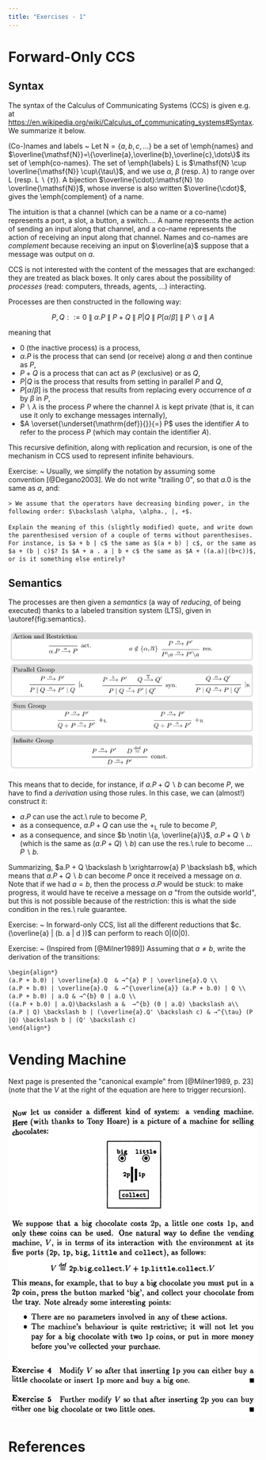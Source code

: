 ```yaml
---
title: "Exercises - 1"
---
```


# Forward-Only CCS

## Syntax

The syntax of the Calculus of Communicating Systems (CCS) is given e.g. at <https://en.wikipedia.org/wiki/Calculus_of_communicating_systems#Syntax>.
We summarize it below.

(Co-)names and labels
~ 
    Let $\mathsf{N}=\{a,b,c,\dots\}$ be a set of \emph{names} and $\overline{\mathsf{N}}=\{\overline{a},\overline{b},\overline{c},\dots\}$ its set of \emph{co-names}.
	The set of \emph{labels} $\mathsf{L}$ is $\mathsf{N} \cup \overline{\mathsf{N}} \cup\{\tau\}$, and we use $\alpha$, $\beta$ (resp.  $\lambda$) to range over $\mathsf{L}$ (resp.  $\mathsf{L} \backslash \{\tau\}$).
	A bijection $\overline{\cdot}:\mathsf{N} \to \overline{\mathsf{N}}$, whose inverse is also written $\overline{\cdot}$, 
	gives the \emph{complement} of a name.
	
The intuition is that a channel (which can be a name or a co-name) represents a port, a slot, a button, a switch….
A name represents the action of sending an input along that channel, and a co-name represents the action of receiving an input along that channel.
Names and co-names are *complement* because receiving an input on $\overline{a}$ suppose that a message was output on $a$.

CCS is not interested with the content of the messages that are exchanged: they are treated as black boxes.
It only cares about the possibility of *processes* (read: computers, threads, agents, …) interacting.

Processes are then constructed in the following way:

$$P, Q ::= 0 ~\|~ \alpha.P ~\|~ P + Q ~\|~ P | Q ~\|~ P[\alpha/\beta] ~\|~ P \backslash \alpha ~\|~ A$$

meaning that

- $0$ (the inactive process) is a process,
- $\alpha.P$ is the process that can send (or receive) along $\alpha$ and then continue as $P$,
- $P + Q$ is a process that can act as $P$ (exclusive) or as $Q$,
- $P | Q$ is the process that results from setting in parallel $P$ and $Q$,
- $P[\alpha/\beta]$ is the process that results from replacing every occurrence of $\alpha$ by $\beta$ in $P$,
- $P \backslash \lambda$ is the process $P$ where the channel $\lambda$ is kept private (that is, it can use it only to exchange messages internally),
- $A \overset{\underset{\mathrm{def}}{}}{=} P$  uses the identifier $A$ to refer to the process $P$ (which may contain the identifier $A$).

This recursive definition, along with replication and recursion, is one of the mechanism in CCS used to represent infinite behaviours.

Exercise:
~ Usually, we simplify the notation by assuming some convention [@Degano2003]. We do not write "trailing $0$", so that $a.0$ is the same as $a$, and:

    > We assume that the operators have decreasing binding power, in the following order: $\backslash \alpha, \alpha., |, +$.
    
    Explain the meaning of this (slightly modified) quote, and write down the parenthesised version of a couple of terms without parenthesises.
    For instance, is $a + b | c$ the same as $(a + b) | c$, or the same as $a + (b | c)$? Is $A + a . a | b + c$ the same as $A + ((a.a)|(b+c))$, or is it something else entirely?
    
## Semantics

The processes are then given a _semantics_ (a way of _reducing_, of being executed) thanks to a labeled transition system (LTS), given in \autoref{fig:semantics}.

![LTS for CCS\label{fig:semantics}](img/semantics.png)

This means that to decide, for instance, if $a.P + Q \backslash b$ can become $P$, we have to find a _derivation_ using those rules.
In this case, we can (almost!) construct it:

- $a.P$ can use the act.\ rule to become $P$,
- as a consequence, $a.P + Q$ can use the $+_{\text{L}}$ rule to become $P$,
- as a consequence, and since $b \notin \{a, \overline{a}\}$,  $a.P + Q \backslash b$ (which is the same as $(a.P + Q)\backslash b$) can use the res.\ rule to become … $P \backslash b$.

Summarizing, $a.P + Q \backslash b \xrightarrow{a} P \backslash b$, which means that $a.P + Q \backslash b$ can become $P$ once it received a message on $a$.
Note that if we had $a = b$, then the process $a.P$ would be stuck: to make progress, it would have te receive a message on $a$ "from the outside world", but this is not possible because of the restriction: this is what the side condition in the res.\ rule guarantee.

Exercise:
~ In forward-only CCS, list all the different reductions that $c.(\overline{a} | (b. a | d ))$ can perform to reach $0 | (0 | 0)$.

Exercise:
~ (Inspired from [@Milner1989]) Assuming that $a \neq b$, write the derivation of the transitions:
    
    \begin{align*}
    (a.P + b.0) | \overline{a}.Q  & →^{a} P | \overline{a}.Q \\
    (a.P + b.0) | \overline{a}.Q  & →^{\overline{a}} (a.P + b.0) | Q \\
    (a.P + b.0) | a.Q & →^{b} 0 | a.Q \\
    ((a.P + b.0) | a.Q)\backslash a &  →^{b} (0 | a.Q) \backslash a\\
    (a.P | Q) \backslash b | (\overline{a}.Q' \backslash c) & →^{\tau} (P |Q) \backslash b | (Q' \backslash c)
    \end{align*}

# Vending Machine

Next page is presented the "canonical example" from [@Milner1989, p. 23] (note that the $V$ at the right of the equation are here to trigger recursion).

![The vending machine example\label{fig:vm}](img/vending.png)

# References
